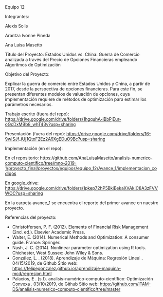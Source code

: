 Equipo 12 

Integrantes: 

Alexis Solis 


Arantza Ivonne Pineda 


Ana Luisa Masetto 
    
Título del Proyecto: Estados Unidos vs. China: Guerra de Comercio analizada a través del Precio de Opciones Financieras empleando Algoritmos de Optimización 

Objetivo del Proyecto: 

Explicar la guerra de comercio entre Estados Unidos y China, a partir de 2017, desde la perspectiva de opciones financieras. Para este fin, se presentan diferentes modelos de valuación de opciones, cuya implementación requiere de métodos de optimización para estimar los parámetros necesarios. 

Trabajo escrito (fuera del repo): https://drive.google.com/drive/folders/1hgquhA-iBbPjEur-oGcDxMBb8_whT43v?usp=sharing

Presentación (fuera del repo): https://drive.google.com/drive/folders/16-9wISJf_iUj1QtoF2Ez2A9XgEDuO9Bc?usp=sharing

Implementación (en el repo): 


En el repositorio: https://github.com/AnaLuisaMasetto/analisis-numerico-computo-cientifico/tree/mno-2019-1/proyecto_final/proyectos/equipos/equipo_12/Avance_1/implementacion_codigos


En google_drive: https://drive.google.com/drive/folders/1pkep72hP5BkiEekaXVAkIC8A3zFVVWOC?usp=sharing

En la carpeta avance_1 se encuentra el reporte del primer avance en nuestro proyecto.


Referencias del proyecto:

* Christoffersen, P. F. (2012). Elements of Financial Risk Management (2nd. ed.). Elsevier Academic Press.
* Walter, É. (2014). Numerical Methods and Optimization: A consumer guide. France: Springer.
* Nash, J. C. (2014). Nonlinear parameter optimization using R tools. Chichester, West Sussex: John Wiley & Sons.
* González, L. . (2018). Aprendizaje de Máquina: Regresión Lineal . 04/15/2019, de Github Sitio web: https://felipegonzalez.github.io/aprendizaje-maquina-mcd/regresion.html
* Palacios, E . (s.f). analisis-numérico-computo-científico: Optimización Convexa . 03/10/2019, de Github Sitio web: https://github.com/ITAM-DS/analisis-numerico-computo-cientifico/tree/master
